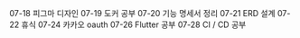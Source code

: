 07-18 피그마 디자인
07-19 도커 공부
07-20 기능 명세서 정리
07-21 ERD 설계
07-22 휴식
07-24 카카오 oauth
07-26 Flutter 공부
07-28 CI / CD 공부